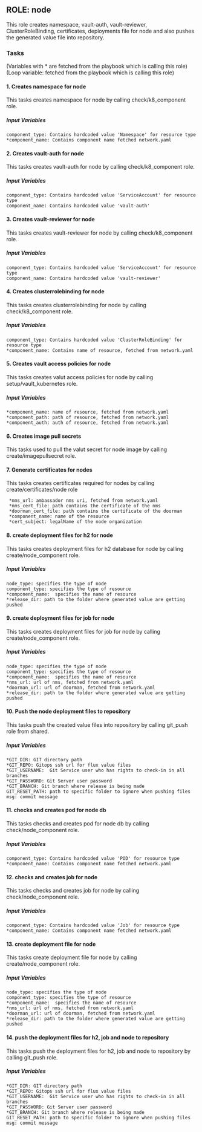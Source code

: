 ## ROLE: node
This role creates namespace, vault-auth, vault-reviewer, ClusterRoleBinding, certificates, deployments file for node and also pushes the generated value file into repository.

### Tasks
(Variables with * are fetched from the playbook which is calling this role)
(Loop variable: fetched from the playbook which is calling this role)
#### 1. Creates namespace for node
This tasks creates namespace for node by calling check/k8_component role.
##### Input Variables

    component_type: Contains hardcoded value 'Namespace' for resource type
    *component_name: Contains component name fetched network.yaml

#### 2. Creates vault-auth for node
This tasks creates vault-auth for node by calling check/k8_component role.
##### Input Variables

    component_type: Contains hardcoded value 'ServiceAccount' for resource type
    component_name: Contains hardcoded value 'vault-auth'

#### 3. Creates vault-reviewer for node
This tasks creates vault-reviewer for node by calling check/k8_component role.
##### Input Variables

    component_type: Contains hardcoded value 'ServiceAccount' for resource type
    component_name: Contains hardcoded value 'vault-reviewer'

#### 4. Creates clusterrolebinding for node
This tasks creates clusterrolebinding for node by calling check/k8_component role.
##### Input Variables

    component_type: Contains hardcoded value 'ClusterRoleBinding' for resource type
    *component_name: Contains name of resource, fetched from network.yaml

#### 5. Creates vault access policies for node
This tasks creates valut access policies for node by calling setup/vault_kubernetes role.
##### Input Variables

    *component_name: name of resource, fetched from network.yaml
    *component_path: path of resource, fetched from network.yaml
    *component_auth: auth of resource, fetched from network.yaml

#### 6. Creates image pull secrets
This tasks used to pull the valut secret for node image by calling create/imagepullsecret role.

#### 7. Generate certificates for nodes
This tasks creates certificates required for nodes by calling create/certificates/node role

     *nms_url: ambassador nms uri, fetched from network.yaml
     *nms_cert_file: path contains the certificate of the nms
     *doorman_cert_file: path contains the certificate of the doorman
     *component_name: name of the resource
     *cert_subject: legalName of the node organization

#### 8. create deployment files for h2 for node
This tasks creates deployment files for h2 database for node by calling create/node_component role.
##### Input Variables

    node_type: specifies the type of node
    component_type: specifies the type of resource
    *component_name:  specifies the name of resource
    *release_dir: path to the folder where generated value are getting pushed

#### 9. create deployment files for job for node
This tasks creates deployment files for job for node by calling create/node_component role.
##### Input Variables

    node_type: specifies the type of node
    component_type: specifies the type of resource
    *component_name:  specifies the name of resource
    *nms_url: url of nms, fetched from network.yaml
    *doorman_url: url of doorman, fetched from network.yaml
    *release_dir: path to the folder where generated value are getting pushed

#### 10. Push the node deployment files to repository
This tasks push the created value files into repository by calling git_push role from shared.
##### Input Variables

    *GIT_DIR: GIT directory path
    *GIT_REPO: Gitops ssh url for flux value files
    *GIT_USERNAME:  Git Service user who has rights to check-in in all branches
    *GIT_PASSWORD: Git Server user password
    *GIT_BRANCH: Git branch where release is being made
    GIT_RESET_PATH: path to specific folder to ignore when pushing files
    msg: commit message

#### 11. checks and creates pod for node db
This tasks checks and creates pod for node db by calling check/node_component role.
##### Input Variables

    component_type: Contains hardcoded value 'POD' for resource type
    *component_name: Contains component name fetched network.yaml

#### 12. checks and creates job for node
This tasks checks and creates job for node by calling check/node_component role.
##### Input Variables

    component_type: Contains hardcoded value 'Job' for resource type
    *component_name: Contains component name fetched network.yaml

#### 13. create deployment file for node
This tasks create deployment file for node by calling create/node_component role.
##### Input Variables

    node_type: specifies the type of node
    component_type: specifies the type of resource
    *component_name:  specifies the name of resource
    *nms_url: url of nms, fetched from network.yaml
    *doorman_url: url of doorman, fetched from network.yaml
    *release_dir: path to the folder where generated value are getting pushed

#### 14. push the deployment files for h2, job and node to repository
This tasks push the deployment files for h2, job and node to repository by calling git_push role.
##### Input Variables

    *GIT_DIR: GIT directory path
    *GIT_REPO: Gitops ssh url for flux value files
    *GIT_USERNAME:  Git Service user who has rights to check-in in all branches
    *GIT_PASSWORD: Git Server user password
    *GIT_BRANCH: Git branch where release is being made
    GIT_RESET_PATH: path to specific folder to ignore when pushing files
    msg: commit message
    